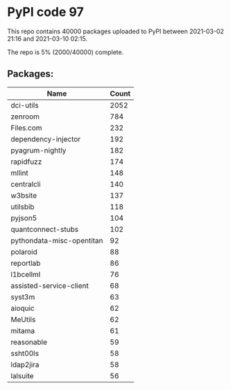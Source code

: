 # PyPI code 97

This repo contains 40000 packages uploaded to PyPI between 
2021-03-02 21:16 and 2021-03-10 02:15.

The repo is 5% (2000/40000) complete.

## Packages:

| Name  | Count |
| ----- | ----- |
| dci-utils | 2052 |
| zenroom | 784 |
| Files.com | 232 |
| dependency-injector | 192 |
| pyagrum-nightly | 182 |
| rapidfuzz | 174 |
| mllint | 148 |
| centralcli | 140 |
| w3bsite | 137 |
| utilsbib | 118 |
| pyjson5 | 104 |
| quantconnect-stubs | 102 |
| pythondata-misc-opentitan | 92 |
| polaroid | 88 |
| reportlab | 86 |
| l1bcellml | 76 |
| assisted-service-client | 68 |
| syst3m | 63 |
| aioquic | 62 |
| MeUtils | 62 |
| mitama | 61 |
| reasonable | 59 |
| ssht00ls | 58 |
| ldap2jira | 58 |
| lalsuite | 56 |


